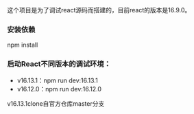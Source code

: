 这个项目是为了调试react源码而搭建的，目前react的版本是16.9.0。

### 安装依赖
npm install

### 启动React不同版本的调试环境：
* v16.13.1：npm run dev:16.13.1
* v16.12.0：npm run dev:16.12.0

v16.13.1clone自官方仓库master分支

